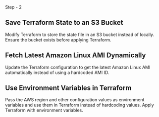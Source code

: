 Step - 2

## Save Terraform State to an S3 Bucket
Modify Terraform to store the state file in an S3 bucket instead of locally. Ensure the bucket exists before applying Terraform.

## Fetch Latest Amazon Linux AMI Dynamically
Update the Terraform configuration to get the latest Amazon Linux AMI automatically instead of using a hardcoded AMI ID.

## Use Environment Variables in Terraform
Pass the AWS region and other configuration values as environment variables and use them in Terraform instead of hardcoding values. Apply Terraform with environment variables.
